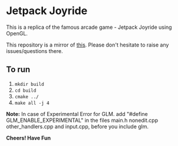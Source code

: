 Jetpack Joyride
=========================
This is a replica of the famous arcade game - Jetpack Joyride using OpenGL.

This repository is a mirror of [this](https://gitlab.com/AdityaYadavalli/jetpack.git). Please don't hesitate to raise any issues/questions there. 

## To run

1. `mkdir build`
2. `cd build`
3. `cmake ../`
4. `make all -j 4`

**Note:** In case of Experimental Error for GLM.
add "#define GLM_ENABLE_EXPERIMENTAL" in the files main.h nonedit.cpp other_handlers.cpp and input.cpp, before you include glm.

**Cheers! Have Fun**
